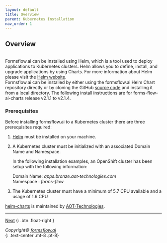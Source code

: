 ```yaml
---
layout: default
title: Overview 
parent: Kubernetes Installation
nav_order: 1
---
```


## Overview 
\
Formsflow.ai can be installed using Helm, which is a tool used to deploy applications to Kubernetes clusters. Helm allows you to define, install, and upgrade applications by using Charts. For more information about Helm please visit the [Helm website](https://helm.sh/).
\
Formsflow.ai can be installed by either using the formsflow.ai Helm Chart repository directly or by cloning the GitHub [source code](https://github.com/AOT-Technologies/forms-flow-ai-charts) and installing it from a local directory. The following install instructions are for forms-flow-ai-charts release v2.1.1 to v2.1.4.

### Prerequisites
Before installing formsflow.ai to a Kubernetes cluster there are three prerequisites required:

1. [Helm](https://helm.sh/docs/intro/quickstart/#install-helm) must be installed on your machine.
2. A Kubernetes cluster must be initialized with an associated Domain Name and Namespace.

   In the following installation examples, an OpenShift cluster has been setup with the following information:

   Domain Name: *apps.bronze.aot-technologies.com*  
   Namespace  : *forms-flow*
3. The Kubernetes cluster must have a minimum of 5.7 CPU available and a usage of 1.6 CPU

[helm-charts](https://github.com/AOT-Technologies/forms-flow-ai-charts) is maintained by [AOT-Technologies](https://github.com/AOT-Technologies).



----
  

[Next](/forms-flow-installation-doc/Pages/Kubernetes/KubernetesQuick.html)
{: .btn .float-right }  

 *Copyright© [formsflow.ai](https://formsflow.ai/)*   
  {: .text-center .mt-8 .pt-8}

    